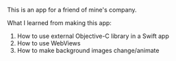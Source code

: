 This is an app for a friend of mine's company.

What I learned from making this app:
1. How to use external Objective-C library in a Swift app
2. How to use WebViews
3. How to make background images change/animate
